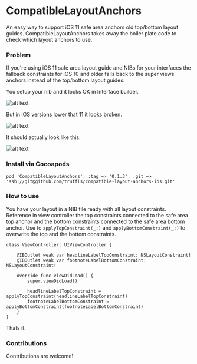 # CompatibleLayoutAnchors
An easy way to support iOS 11 safe area anchors old top/bottom layout guides. CompatibleLayoutAnchors takes away the boiler plate code to check which layout anchors to use.


### Problem

If you're using iOS 11 safe area layout guide and NIBs for your interfaces the fallback constraints for iOS 10 and older falls back to the super views anchors instead of the top/bottom layout guides.

You setup your nib and it looks OK in Interface builder.

![alt text](https://github.com/truffls/compatible-layout-anchors-ios/raw/master/readme-images/setup-nib.png "Setup NIB")

But in iOS versions lower that 11 it looks broken.

![alt text](https://github.com/truffls/compatible-layout-anchors-ios/raw/master/readme-images/before.gif "Broken layout constraints")

It should actually look like this.

![alt text](https://github.com/truffls/compatible-layout-anchors-ios/raw/master/readme-images/after.jpg "Fixed layout constraints")


### Install via Cocoapods

`pod 'CompatibleLayoutAnchors', :tag => '0.1.3', :git => 'ssh://git@github.com/truffls/compatible-layout-anchors-ios.git'`


### How to use

You have your layout in a NIB file ready with all layout constraints. Reference in view controller the top constraints connected to the safe area top anchor and the bottom constraints connected to the safe area bottom anchor. Use to `applyTopConstraint(_:)` and `applyBottomConstraint(_:)` to overwrite the top and the bottom constraints.

    class ViewController: UIViewController {

        @IBOutlet weak var headlineLabelTopConstraint: NSLayoutConstraint!
        @IBOutlet weak var footnoteLabelBottomConstraint: NSLayoutConstraint!

        override func viewDidLoad() {
            super.viewDidLoad()

            headlineLabelTopConstraint = applyTopConstraint(headlineLabelTopConstraint)
            footnoteLabelBottomConstraint = applyBottomConstraint(footnoteLabelBottomConstraint)
        }
    }

Thats it.

### Contributions

Contributions are welcome!
